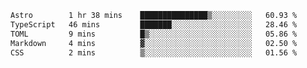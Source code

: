 <!--START_SECTION:waka-->

```txt
Astro        1 hr 38 mins    ███████████████▒░░░░░░░░░   60.93 %
TypeScript   46 mins         ███████░░░░░░░░░░░░░░░░░░   28.46 %
TOML         9 mins          █▒░░░░░░░░░░░░░░░░░░░░░░░   05.86 %
Markdown     4 mins          ▓░░░░░░░░░░░░░░░░░░░░░░░░   02.50 %
CSS          2 mins          ▒░░░░░░░░░░░░░░░░░░░░░░░░   01.56 %
```

<!--END_SECTION:waka-->
